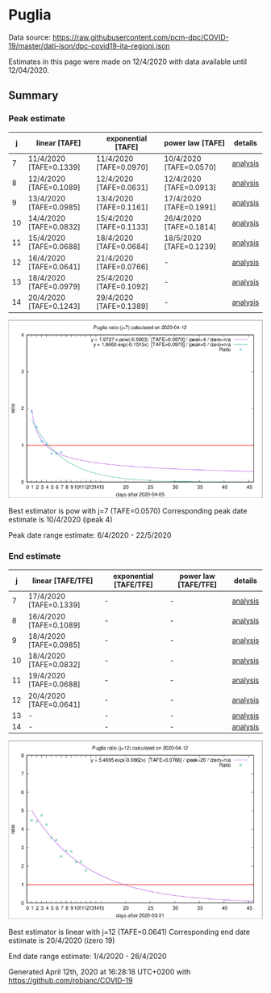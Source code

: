 # Puglia


Data source: https://raw.githubusercontent.com/pcm-dpc/COVID-19/master/dati-json/dpc-covid19-ita-regioni.json

Estimates in this page were made on 12/4/2020 with data available until 12/04/2020.


## Summary 

### Peak estimate 
|j|linear [TAFE]|exponential [TAFE]|power law [TAFE]|details|
|---|----|-----------|---------|-------|
|7|11/4/2020 [TAFE=0.1339]|11/4/2020 [TAFE=0.0970]|10/4/2020 [TAFE=0.0570]|[analysis](COVID-19_puglia_j7_2020-04-12.md)|
|8|12/4/2020 [TAFE=0.1089]|12/4/2020 [TAFE=0.0631]|12/4/2020 [TAFE=0.0913]|[analysis](COVID-19_puglia_j8_2020-04-12.md)|
|9|13/4/2020 [TAFE=0.0985]|13/4/2020 [TAFE=0.1161]|17/4/2020 [TAFE=0.1991]|[analysis](COVID-19_puglia_j9_2020-04-12.md)|
|10|14/4/2020 [TAFE=0.0832]|15/4/2020 [TAFE=0.1133]|26/4/2020 [TAFE=0.1814]|[analysis](COVID-19_puglia_j10_2020-04-12.md)|
|11|15/4/2020 [TAFE=0.0688]|18/4/2020 [TAFE=0.0684]|18/5/2020 [TAFE=0.1239]|[analysis](COVID-19_puglia_j11_2020-04-12.md)|
|12|16/4/2020 [TAFE=0.0641]|21/4/2020 [TAFE=0.0766]|-|[analysis](COVID-19_puglia_j12_2020-04-12.md)|
|13|18/4/2020 [TAFE=0.0979]|25/4/2020 [TAFE=0.1092]|-|[analysis](COVID-19_puglia_j13_2020-04-12.md)|
|14|20/4/2020 [TAFE=0.1243]|29/4/2020 [TAFE=0.1389]|-|[analysis](COVID-19_puglia_j14_2020-04-12.md)|

![best peak estimate](COVID-19_puglia_j7_2020-04-12.png)

Best estimator is pow with j=7 (TAFE=0.0570)
Corresponding peak date estimate is 10/4/2020 (ipeak 4)


Peak date range estimate: 6/4/2020 - 22/5/2020

### End estimate 
|j|linear [TAFE/TFE]|exponential [TAFE/TFE]|power law [TAFE/TFE]|details|
|---|----|-----------|---------|-------|
|7|17/4/2020 [TAFE=0.1339]|-|-|[analysis](COVID-19_puglia_j7_2020-04-12.md)|
|8|16/4/2020 [TAFE=0.1089]|-|-|[analysis](COVID-19_puglia_j8_2020-04-12.md)|
|9|18/4/2020 [TAFE=0.0985]|-|-|[analysis](COVID-19_puglia_j9_2020-04-12.md)|
|10|18/4/2020 [TAFE=0.0832]|-|-|[analysis](COVID-19_puglia_j10_2020-04-12.md)|
|11|19/4/2020 [TAFE=0.0688]|-|-|[analysis](COVID-19_puglia_j11_2020-04-12.md)|
|12|20/4/2020 [TAFE=0.0641]|-|-|[analysis](COVID-19_puglia_j12_2020-04-12.md)|
|13|-|-|-|[analysis](COVID-19_puglia_j13_2020-04-12.md)|
|14|-|-|-|[analysis](COVID-19_puglia_j14_2020-04-12.md)|

![best zero estimate](COVID-19_puglia_j12_2020-04-12.png)

Best estimator is linear with j=12 (TAFE=0.0641)
Corresponding end date estimate is 20/4/2020 (izero 19)


End date range estimate: 1/4/2020 - 26/4/2020

Generated April 12th, 2020 at 16:28:18 UTC+0200 with https://github.com/robianc/COVID-19
